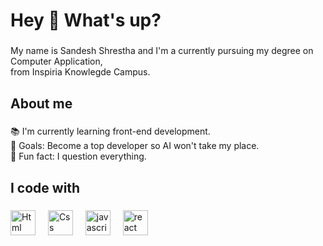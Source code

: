 <h1 align="left">Hey 👋 What's up?</h1>

###

<p align="left">My name is Sandesh Shrestha and I'm a currently pursuing my degree on Computer Application, <br> from Inspiria Knowlegde Campus.</p>

###

<h2 align="left">About me</h2>

###

<p align="left">📚 I'm currently learning front-end development. <br>🎯 Goals: Become a top developer so AI won't take my place. <br>🎲 Fun fact: I question everything. </p>

###

<h2 align="left">I code with</h2>

###

<div align="left">
  <img src="https://cdn.jsdelivr.net/gh/devicons/devicon/icons/css3/css3-original.svg" height="40" alt="Html logo"  />
  <img width="12" />
  <img src="https://cdn.jsdelivr.net/gh/devicons/devicon/icons/html5/html5-original.svg" height="40" alt="Css logo logo"  />
  <img width="12" />
  <img src="https://cdn.jsdelivr.net/gh/devicons/devicon/icons/javascript/javascript-original.svg" height="40" alt="javascript logo"  />
  <img width="12" />
  <img src="https://cdn.jsdelivr.net/gh/devicons/devicon/icons/react/react-original.svg" height="40" alt="react logo"  />
  <img width="12" />
</div>

###

###
